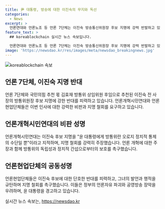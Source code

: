 ```yaml
---
title: 尹 대통령, 방송에 대한 이진숙의 무지와 독선
categories:
  - News
excerpt: >
  언론연대와 언론노조 등 언론 7단체는 이진숙 방송통신위원장 후보 지명에 강력 반발하고 있다. 이들은 지명이 윤석열 정권의 언론장악을 증폭시키고, 공영방송을 파괴할 가능성이 있다고 경고했다. 언론연대는 이진숙 후보를 윤 대통령의 방통위는 정치적 통제 수단인가라며 지명을 강력히 비판했고, 언론노조들도 공동성명을 통해 강하게 반대 입장을 피력했다. 또한, 민주언론시민연합 역시 이진숙은 공영방송 장악을 위한 인사라며 철회를 촉구했다.
feature_text: >
  ## koreablockchain 실시간 뉴스 속보입니다.

  언론연대와 언론노조 등 언론 7단체는 이진숙 방송통신위원장 후보 지명에 강력 반발하고 있다. 이들은 지명이 윤석열 정권의 언론장악을 증폭시키고, 공영방송을 파괴할 가능성이 있다고 경고했다. 언론연대는 이진숙 후보를 윤 대통령의 방통위는 정치적 통제 수단인가라며 지명을 강력히 비판했고, 언론노조들도 공동성명을 통해 강하게 반대 입장을 피력했다. 또한, 민주언론시민연합 역시 이진숙은 공영방송 장악을 위한 인사라며 철회를 촉구했다.
image: 'https://newsdao.kr/res/images/meta/newsdao_breakingnews.jpg'
---
```


<p><img src="https://newsdao.kr/res/images/meta/newsdao_breakingnews.jpg" alt="koreablockchain 속보" /></p>

<h2 data-ke-size="size26">언론 7단체, 이진숙 지명 반대</h2>

<p data-ke-size="size16">언론 7단체와 국민의힘 추천 몫 김효재 방통위 상임위원 후임으로 추천된 이진숙 전 사장의 방통위원장 후보 지명에 강한 반대를 피력하고 있습니다. 언론개혁시민연대와 언론현업단체들은 이번 인사에 대한 강력한 비판과 지명 철회를 요구하고 있습니다.</p>

<h2 data-ke-size="size26">언론개혁시민연대의 비판 성명</h2>

<p data-ke-size="size16">언론개혁시민연대는 이진숙 후보 지명을 "윤 대통령에게 방통위란 오로지 정치적 통제의 수단일 뿐"이라고 지적하며, 지명 철회를 강력히 주장했습니다. 언론 개혁에 대한 주장과 함께 방통위의 독립성과 정치적 간섭으로부터의 보호를 촉구했습니다.</p>

<h2 data-ke-size="size26">언론현업단체의 공동성명</h2>

<p data-ke-size="size16">언론현업단체들은 이진숙 후보에 대한 단호한 반대를 피력하고, 그녀의 발언과 행적을 규탄하며 지명 철회를 촉구했습니다. 이들은 정부의 언론자유 파괴와 공영방송 장악을 우려하며, 윤 대통령을 경고하고 있습니다.</p>
실시간 뉴스 속보는, <a href="https://newsdao.kr" rel="dofollow">https://newsdao.kr</a>


